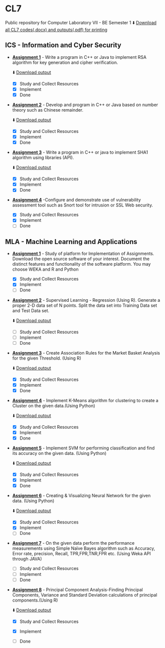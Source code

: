 # CL7
Public repository for Computer Laboratory VII - BE Semester 1
:arrow_down: [Download all CL7 codes(.docx) and outputs(.pdf) for printing](https://drive.google.com/drive/folders/1_y3RzR-NKU970PsCeR3if-8k7aEtvp8U?usp=sharing)

## ICS - Information and Cyber Security 
- [**Assignment 1**](https://github.com/sujay-mahadik/CL7/tree/master/ICS/Assignment1) - Write a program in C++ or Java to implement RSA algorithm for key generation and cipher verification.

     :arrow_down: [Download output](https://drive.google.com/file/d/10RftPhCvIsYKm2Lm6ojvEFMJi2Ebdquq/view?usp=sharing)
     
    - [x] Study and Collect Resources
    - [x] Implement
    - [x] Done

- [**Assignment 2**](https://github.com/sujay-mahadik/CL7/tree/master/ICS/Assignment2) - Develop and program in C++ or Java based on number theory such as Chinese remainder.

    :arrow_down: [Download output](https://drive.google.com/file/d/1kypHun6TGGyDQbTznm6l5F8mwZ261Bng/view?usp=sharing)

    - [x] Study and Collect Resources
    - [x] Implement
    - [x] Done

- [**Assignment 3**](https://github.com/sujay-mahadik/CL7/tree/master/ICS/Assignment3) - Write a program in C++ or java to implement SHA1 algorithm using libraries (API).

    :arrow_down: [Download output](https://drive.google.com/file/d/1xDBowET_tCRW0LAvrLMj-v4CyQRzBNSh/view?usp=sharing)

    - [x] Study and Collect Resources
    - [x] Implement
    - [x] Done

- [**Assignment 4**](https://github.com/sujay-mahadik/CL7/blob/master/ICS/Assignment4/README.md) -Configure and demonstrate use of vulnerability assessment tool such as Snort tool for intrusion or SSL Web security.
    - [x] Study and Collect Resources
    - [x] Implement
    - [ ] Done

## MLA - Machine Learning and Applications 

- [**Assignment 1**](https://github.com/sujay-mahadik/CL7/tree/master/MLA/Assignment1) - Study of platform for Implementation of Assignments. Download the open source software of your interest. Document the distinct features and functionality of the software platform. You may choose WEKA and R and Python 
    - [x] Study and Collect Resources
    - [x] Implement
    - [ ] Done

- [**Assignment 2**](https://github.com/sujay-mahadik/CL7/tree/master/MLA/Assignment2) - Supervised Learning - Regression  (Using R). Generate a proper 2-D data set of N points. Split the data set into Training Data set and Test Data set.

    :arrow_down: [Download output](https://drive.google.com/file/d/1Xp_x4Bn9isFRJ9AUHtPunHGyFI_K7_b8/view?usp=sharing)

    - [ ] Study and Collect Resources
    - [ ] Implement
    - [ ] Done

- [**Assignment 3**](https://github.com/sujay-mahadik/CL7/tree/master/MLA/Assignment3) - Create Association Rules for the Market Basket Analysis for the given Threshold. (Using R)

     :arrow_down: [Download output](https://drive.google.com/file/d/1xvDIbXWIKBDLuwGL7-tncQfnLpB9j_B-/view?usp=sharing)

    - [x] Study and Collect Resources
    - [x] Implement
    - [x] Done

- [**Assignment 4**](https://github.com/sujay-mahadik/CL7/tree/master/MLA/Assignment4) - Implement K-Means algorithm for clustering to create a Cluster on the given data.(Using Python)

     :arrow_down: [Download output](https://drive.google.com/file/d/1cfgjihxoj1FYJjdUNiTkjzieC3u61Nyu/view?usp=sharing)

    - [x] Study and Collect Resources
    - [x] Implement
    - [x] Done

- [**Assignment 5**](https://github.com/sujay-mahadik/CL7/tree/master/MLA/Assignment5) - Implement SVM for performing classification and find its accuracy on the given data. (Using Python)

     :arrow_down: [Download output](https://drive.google.com/file/d/1WAgXt_nv1sS3V1C1KyZg3jeEOJUgoDBR/view?usp=sharing)

    - [x] Study and Collect Resources
    - [x] Implement
    - [x] Done

- [**Assignment 6**](https://github.com/sujay-mahadik/CL7/tree/master/MLA/Assignment6) - Creating & Visualizing Neural Network for the given data. (Using Python)

     :arrow_down: [Download output](https://drive.google.com/file/d/12f7-kRmtAPzFR0sUYTm4JGgr8_WlWF1h/view?usp=sharing)

    - [x] Study and Collect Resources
    - [x] Implement
    - [ ] Done

- [**Assignment 7**](https://github.com/sujay-mahadik/CL7/tree/master/MLA/Assignment7) -  On the given data perform the performance measurements using Simple Naïve Bayes algorithm such as Accuracy, Error rate, precision, Recall, TPR,FPR,TNR,FPR etc. (Using Weka API through JAVA)
    - [ ] Study and Collect Resources
    - [ ] Implement
    - [ ] Done

- [**Assignment 8**](https://github.com/sujay-mahadik/CL7/tree/master/MLA/Assignment8) - Principal Component Analysis-Finding Principal Components, Variance and Standard Deviation calculations of principal components.(Using R)

     :arrow_down: [Download output](https://drive.google.com/file/d/1EUeFcQ2t92vzF0M53LuUomUPAoWe0Aay/view?usp=sharing)

    - [x] Study and Collect Resources
    - [x] Implement
    - [ ] Done
    